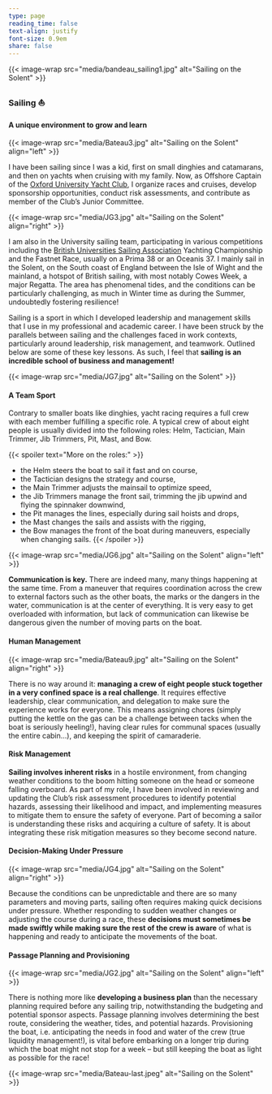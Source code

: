 ```yaml
---
type: page
reading_time: false
text-align: justify
font-size: 0.9em
share: false
---
```


{{< image-wrap src="media/bandeau_sailing1.jpg" alt="Sailing on the Solent" >}}

<h3 class="text-center">Sailing ⛵</h3>


#### A unique environment to grow and learn

{{< image-wrap src="media/Bateau3.jpg" alt="Sailing on the Solent" align="left" >}}

I have been sailing since I was a kid, first on small dinghies and catamarans, and then on yachts when cruising with my family. Now, as Offshore Captain of the [Oxford University Yacht Club](https://ouyc.co.uk), I organize races and cruises, develop sponsorship opportunities, conduct risk assessments, and contribute as member of the Club’s Junior Committee.

<div class="clear">
</div>


{{< image-wrap src="media/JG3.jpg" alt="Sailing on the Solent" align="right" >}}

I am also in the University sailing team, participating in various competitions including the [British Universities Sailing Association](https://busa.co.uk/) Yachting Championship and the Fastnet Race, usually on a Prima 38 or an Oceanis 37. I mainly sail in the Solent, on the South coast of England between the Isle of Wight and the mainland, a hotspot of British sailing, with most notably Cowes Week, a major Regatta. The area has phenomenal tides, and the conditions can be particularly challenging, as much in Winter time as during the Summer, undoubtedly fostering resilience! 

<div class="clear">
</div>

Sailing is a sport in which I developed leadership and management skills that I use in my professional and academic career. I have been struck by the parallels between sailing and the challenges faced in work contexts, particularly around leadership, risk management, and teamwork. Outlined below are some of these key lessons. As such, I feel that **sailing is an incredible school of business and management!**

{{< image-wrap src="media/JG7.jpg" alt="Sailing on the Solent" >}}


#### A Team Sport

Contrary to smaller boats like dinghies, yacht racing requires a full crew with each member fulfilling a specific role. A typical crew of about eight people is usually divided into the following roles: Helm, Tactician, Main Trimmer, Jib Trimmers, Pit, Mast, and Bow.

{{< spoiler text="More on the roles:" >}}
-	the Helm steers the boat to sail it fast and on course,
-	the Tactician designs the strategy and course,
-	the Main Trimmer adjusts the mainsail to optimize speed,
-	the Jib Trimmers manage the front sail, trimming the jib upwind and flying the spinnaker downwind,
-	the Pit manages the lines, especially during sail hoists and drops,
-	the Mast changes the sails and assists with the rigging,
-	the Bow manages the front of the boat during maneuvers, especially when changing sails.
{{< /spoiler >}}

<div class="clear">
</div>


{{< image-wrap src="media/JG6.jpg" alt="Sailing on the Solent" align="left" >}}

**Communication is key.** There are indeed many, many things happening at the same time. From a maneuver that requires coordination across the crew to external factors such as the other boats, the marks or the dangers in the water, communication is at the center of everything. It is very easy to get overloaded with information, but lack of communication can likewise be dangerous given the number of moving parts on the boat.

<div class="clear">
</div>


#### Human Management

{{< image-wrap src="media/Bateau9.jpg" alt="Sailing on the Solent" align="right" >}}

There is no way around it: **managing a crew of eight people stuck together in a very confined space is a real challenge**. It requires effective leadership, clear communication, and delegation to make sure the experience works for everyone. This means assigning chores (simply putting the kettle on the gas can be a challenge between tacks when the boat is seriously heeling!), having clear rules for communal spaces (usually the entire cabin…), and keeping the spirit of camaraderie.

<div class="clear">
</div>


#### Risk Management

**Sailing involves inherent risks** in a hostile environment, from changing weather conditions to the boom hitting someone on the head or someone falling overboard. As part of my role, I have been involved in reviewing and updating the Club’s risk assessment procedures to identify potential hazards, assessing their likelihood and impact, and implementing measures to mitigate them to ensure the safety of everyone. Part of becoming a sailor is understanding these risks and acquiring a culture of safety. It is about integrating these risk mitigation measures so they become second nature. 

<div class="clear">
</div>


#### Decision-Making Under Pressure

{{< image-wrap src="media/JG4.jpg" alt="Sailing on the Solent" align="right" >}}

Because the conditions can be unpredictable and there are so many parameters and moving parts, sailing often requires making quick decisions under pressure. Whether responding to sudden weather changes or adjusting the course during a race, these **decisions must sometimes be made swiftly while making sure the rest of the crew is aware** of what is happening and ready to anticipate the movements of the boat.

<div class="clear">
</div>


#### Passage Planning and Provisioning

{{< image-wrap src="media/JG2.jpg" alt="Sailing on the Solent" align="left" >}}

There is nothing more like **developing a business plan** than the necessary planning required before any sailing trip, notwithstanding the budgeting and potential sponsor aspects. Passage planning involves determining the best route, considering the weather, tides, and potential hazards. Provisioning the boat, i.e. anticipating the needs in food and water of the crew (true liquidity management!), is vital before embarking on a longer trip during which the boat might not stop for a week – but still keeping the boat as light as possible for the race! 

<div class="clear">
</div>


{{< image-wrap src="media/Bateau-last.jpeg" alt="Sailing on the Solent" >}}